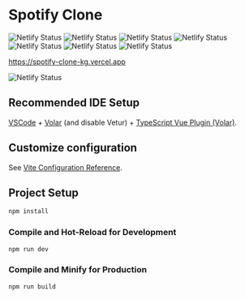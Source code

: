 # Spotify Clone

![Netlify Status](https://img.shields.io/badge/Node.js-339933.svg?style=for-the-badge&logo=nodedotjs&logoColor=white)
![Netlify Status](https://img.shields.io/badge/Vue.js-4FC08D.svg?style=for-the-badge&logo=vuedotjs&logoColor=white)
![Netlify Status](https://img.shields.io/badge/Tailwind%20CSS-06B6D4.svg?style=for-the-badge&logo=Tailwind-CSS&logoColor=white)
![Netlify Status](https://img.shields.io/badge/Spotify-1DB954.svg?style=for-the-badge&logo=Spotify&logoColor=white)
![Netlify Status](https://img.shields.io/badge/JavaScript-F7DF1E.svg?style=for-the-badge&logo=JavaScript&logoColor=black)
![Netlify Status](https://img.shields.io/badge/TypeScript-3178C6.svg?style=for-the-badge&logo=TypeScript&logoColor=white)
![Netlify Status]()


https://spotify-clone-kg.vercel.app

![Netlify Status](https://img.shields.io/badge/Vercel-000000.svg?style=for-the-badge&logo=Vercel&logoColor=white)


## Recommended IDE Setup

[VSCode](https://code.visualstudio.com/) + [Volar](https://marketplace.visualstudio.com/items?itemName=Vue.volar) (and disable Vetur) + [TypeScript Vue Plugin (Volar)](https://marketplace.visualstudio.com/items?itemName=Vue.vscode-typescript-vue-plugin).

## Customize configuration

See [Vite Configuration Reference](https://vitejs.dev/config/).

## Project Setup

```sh
npm install
```

### Compile and Hot-Reload for Development

```sh
npm run dev
```

### Compile and Minify for Production

```sh
npm run build
```
